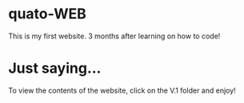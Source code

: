 # quato-WEB
This is my first website. 3 months after learning on how to code!

# Just saying...
To view the contents of the website, click on the V.1 folder and enjoy!
